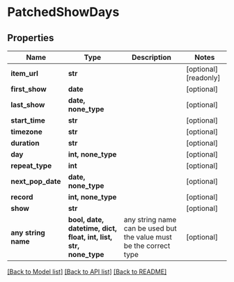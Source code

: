 # PatchedShowDays


## Properties
Name | Type | Description | Notes
------------ | ------------- | ------------- | -------------
**item_url** | **str** |  | [optional] [readonly] 
**first_show** | **date** |  | [optional] 
**last_show** | **date, none_type** |  | [optional] 
**start_time** | **str** |  | [optional] 
**timezone** | **str** |  | [optional] 
**duration** | **str** |  | [optional] 
**day** | **int, none_type** |  | [optional] 
**repeat_type** | **int** |  | [optional] 
**next_pop_date** | **date, none_type** |  | [optional] 
**record** | **int, none_type** |  | [optional] 
**show** | **str** |  | [optional] 
**any string name** | **bool, date, datetime, dict, float, int, list, str, none_type** | any string name can be used but the value must be the correct type | [optional]

[[Back to Model list]](../README.md#documentation-for-models) [[Back to API list]](../README.md#documentation-for-api-endpoints) [[Back to README]](../README.md)


